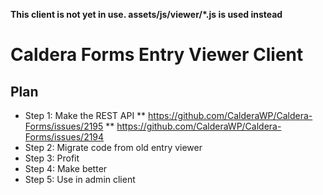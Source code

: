 **This client is not yet in use. assets/js/viewer/*.js is used instead**

# Caldera Forms Entry Viewer Client

## Plan
* Step 1: Make the REST API
** https://github.com/CalderaWP/Caldera-Forms/issues/2195
** https://github.com/CalderaWP/Caldera-Forms/issues/2194
* Step 2: Migrate code from old entry viewer
* Step 3: Profit
* Step 4: Make better
* Step 5: Use in admin client
